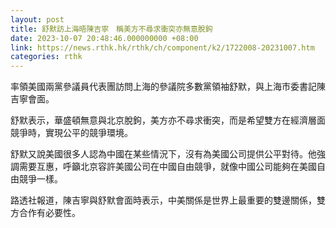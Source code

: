 ```yaml
---
layout: post
title: 舒默訪上海晤陳吉寧　稱美方不尋求衝突亦無意脫鉤
date: 2023-10-07 20:48:46.000000000 +08:00
link: https://news.rthk.hk/rthk/ch/component/k2/1722008-20231007.htm
categories: rthk
---
```


率領美國兩黨參議員代表團訪問上海的參議院多數黨領袖舒默，與上海市委書記陳吉寧會面。

舒默表示，華盛頓無意與北京脫鉤，美方亦不尋求衝突，而是希望雙方在經濟層面競爭時，實現公平的競爭環境。

舒默又說美國很多人認為中國在某些情況下，沒有為美國公司提供公平對待。他強調需要互惠，呼籲北京容許美國公司在中國自由競爭，就像中國公司能夠在美國自由競爭一樣。

路透社報道，陳吉寧與舒默會面時表示，中美關係是世界上最重要的雙邊關係，雙方合作有必要性。
